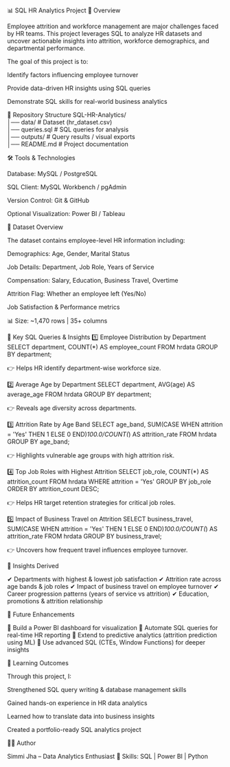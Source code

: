📊 SQL HR Analytics Project
🔎 Overview

Employee attrition and workforce management are major challenges faced by HR teams. This project leverages SQL to analyze HR datasets and uncover actionable insights into attrition, workforce demographics, and departmental performance.

The goal of this project is to:

Identify factors influencing employee turnover

Provide data-driven HR insights using SQL queries

Demonstrate SQL skills for real-world business analytics

📂 Repository Structure
SQL-HR-Analytics/  
│── data/            # Dataset (hr_dataset.csv)  
│── queries.sql      # SQL queries for analysis  
│── outputs/         # Query results / visual exports  
│── README.md        # Project documentation  

🛠 Tools & Technologies

Database: MySQL / PostgreSQL

SQL Client: MySQL Workbench / pgAdmin

Version Control: Git & GitHub

Optional Visualization: Power BI / Tableau

📑 Dataset Overview

The dataset contains employee-level HR information including:

Demographics: Age, Gender, Marital Status

Job Details: Department, Job Role, Years of Service

Compensation: Salary, Education, Business Travel, Overtime

Attrition Flag: Whether an employee left (Yes/No)

Job Satisfaction & Performance metrics

📊 Size: ~1,470 rows | 35+ columns

🔑 Key SQL Queries & Insights
1️⃣ Employee Distribution by Department
SELECT department, COUNT(*) AS employee_count 
FROM hrdata 
GROUP BY department;


👉 Helps HR identify department-wise workforce size.

2️⃣ Average Age by Department
SELECT department, AVG(age) AS average_age 
FROM hrdata 
GROUP BY department;


👉 Reveals age diversity across departments.

3️⃣ Attrition Rate by Age Band
SELECT age_band, 
       SUM(CASE WHEN attrition = 'Yes' THEN 1 ELSE 0 END)*100.0/COUNT(*) AS attrition_rate
FROM hrdata 
GROUP BY age_band;


👉 Highlights vulnerable age groups with high attrition risk.

4️⃣ Top Job Roles with Highest Attrition
SELECT job_role, COUNT(*) AS attrition_count 
FROM hrdata 
WHERE attrition = 'Yes' 
GROUP BY job_role 
ORDER BY attrition_count DESC;


👉 Helps HR target retention strategies for critical job roles.

5️⃣ Impact of Business Travel on Attrition
SELECT business_travel, 
       SUM(CASE WHEN attrition = 'Yes' THEN 1 ELSE 0 END)*100.0/COUNT(*) AS attrition_rate
FROM hrdata 
GROUP BY business_travel;


👉 Uncovers how frequent travel influences employee turnover.

📌 Insights Derived

✔ Departments with highest & lowest job satisfaction
✔ Attrition rate across age bands & job roles
✔ Impact of business travel on employee turnover
✔ Career progression patterns (years of service vs attrition)
✔ Education, promotions & attrition relationship

🚀 Future Enhancements

🔹 Build a Power BI dashboard for visualization
🔹 Automate SQL queries for real-time HR reporting
🔹 Extend to predictive analytics (attrition prediction using ML)
🔹 Use advanced SQL (CTEs, Window Functions) for deeper insights

🎯 Learning Outcomes

Through this project, I:

Strengthened SQL query writing & database management skills

Gained hands-on experience in HR data analytics

Learned how to translate data into business insights

Created a portfolio-ready SQL analytics project

👩‍💻 Author

Simmi Jha – Data Analytics Enthusiast
🔗 Skills: SQL | Power BI | Python
